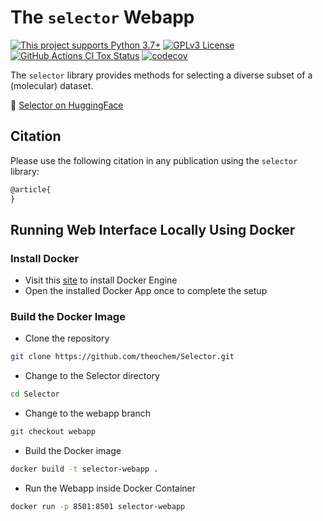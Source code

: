 # The `selector` Webapp

[![This project supports Python 3.7+](https://img.shields.io/badge/Python-3.7+-blue.svg)](https://python.org/downloads)
[![GPLv3 License](https://img.shields.io/badge/License-GPL%20v3-yellow.svg)](https://opensource.org/licenses/)
[![GitHub Actions CI Tox Status](https://github.com/theochem/Selector/actions/workflows/ci_tox.yml/badge.svg?branch=main)](https://github.com/theochem/Selector/actions/workflows/ci_tox.yml)
[![codecov](https://codecov.io/gh/theochem/Selector/graph/badge.svg?token=0UJixrJfNJ)](https://codecov.io/gh/theochem/Selector)

The `selector` library provides methods for selecting a diverse subset of a (molecular) dataset.

🤗 [Selector on HuggingFace](https://huggingface.co/spaces/QCDevs/selector)

Citation
--------

Please use the following citation in any publication using the `selector` library:

```md
@article{
}
```

Running Web Interface Locally Using Docker
------------

### Install Docker
  - Visit this [site](https://docs.docker.com/engine/install/) to install Docker Engine
  - Open the installed Docker App once to complete the setup

### Build the Docker Image
- Clone the repository
```bash
git clone https://github.com/theochem/Selector.git
```

- Change to the Selector directory
```bash
cd Selector
```

- Change to the webapp branch
```bash
git checkout webapp
```

- Build the Docker image
```bash
docker build -t selector-webapp .
```

- Run the Webapp inside Docker Container
```bash
docker run -p 8501:8501 selector-webapp
```
